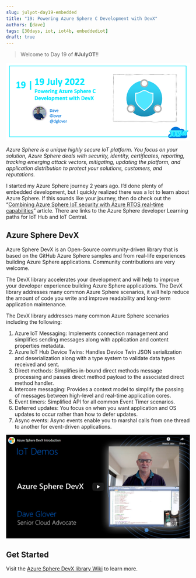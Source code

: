```yaml
---
slug: julyot-day19-embedded
title: "19: Powering Azure Sphere C Development with DevX"
authors: [dave]
tags: [30days, iot, iot4b, embeddediot]
draft: true
---
```


<head>
  <meta name="twitter:url" content="https://julyot.dev/blog/julyot-day19-embedded" />
  <meta name="twitter:title" content="Powering Azure Sphere C Development with DevX" />
  <meta name="twitter:description" content="Azure Sphere DevX is an Open-Source community-driven library that is based on the GitHub Azure Sphere samples and from real-life experiences building Azure Sphere applications." />
  <meta name="twitter:image" content="https://julyot.dev/img/png/JulyOT-banner-19-sphere-devx.png" />
  <meta name="twitter:card" content="summary_large_image" />
  <meta name="twitter:creator" content="@dglover" />
  <meta name="twitter:site" content="@AzureAdvocates" />
  <link rel="canonical" href="https://julyot.dev/blog/julyot-day19-embedded" />
</head>

> Welcome to Day 19 of **#JulyOT**!!

![Post banner](/img/png/JulyOT-banner-19-sphere-devx.png)

_Azure Sphere is a unique highly secure IoT platform. You focus on your solution, Azure Sphere deals with security, identity, certificates, reporting, tracking emerging attack vectors, mitigating, updating the platform, and application distribution to protect your solutions, customers, and reputations._

I started my Azure Sphere journey 2 years ago. I’d done plenty of embedded development, but I quickly realized there was a lot to learn about Azure Sphere. If this sounds like your journey, then do check out the “[Combining Azure Sphere IoT security with Azure RTOS real-time capabilities](https://techcommunity.microsoft.com/t5/internet-of-things/combining-azure-sphere-iot-security-with-azure-rtos-real-time/ba-p/1992869)” article. There are links to the Azure Sphere developer Learning paths for IoT Hub and IoT Central.

## Azure Sphere DevX

Azure Sphere DevX is an Open-Source community-driven library that is based on the GitHub Azure Sphere samples and from real-life experiences building Azure Sphere applications. Community contributions are very welcome.

The DevX library accelerates your development and will help to improve your developer experience building Azure Sphere applications. The DevX library addresses many common Azure Sphere scenarios, it will help reduce the amount of code you write and improve readability and long-term application maintenance.

The DevX library addresses many common Azure Sphere scenarios including the following:

1. Azure IoT Messaging:
Implements connection management and simplifies sending messages along with application and content properties metadata.
1. Azure IoT Hub Device Twins:
Handles Device Twin JSON serialization and deserialization along with a type system to validate data types received and sent.
1. Direct methods:
Simplifies in-bound direct methods message processing and passes direct method payload to the associated direct method handler.
1. Intercore messaging:
Provides a context model to simplify the passing of messages between high-level and real-time application cores.
1. Event timers:
Simplified API for all common Event Timer scenarios.
1. Deferred updates:
You focus on when you want application and OS updates to occur rather than how to defer updates.
1. Async events:
Async events enable you to marshal calls from one thread to another for event-driven applications.

[![Click to play youtube introduction to Azure Sphere DevX](../static/img/png/youtube_cover.png)](https://youtu.be/rfXwEa-gMG8)

## Get Started

Visit the [Azure Sphere DevX library Wiki](https://github.com/Azure-Sphere-DevX/AzureSphereDevX.Examples/wiki) to learn more.
